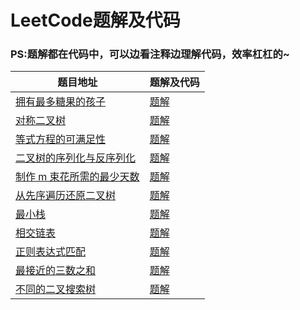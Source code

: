 # LeetCode题解及代码
### PS:题解都在代码中，可以边看注释边理解代码，效率杠杠的~
题目地址|题解及代码
-|-|
[拥有最多糖果的孩子](https://leetcode-cn.com/problems/kids-with-the-greatest-number-of-candies/) | [题解](https://github.com/vvshuai/JavaRepository/blob/master/leetcode/%E6%8B%A5%E6%9C%89%E6%9C%80%E5%A4%9A%E7%B3%96%E6%9E%9C%E7%9A%84%E5%AD%A9%E5%AD%90.md) |
[对称二叉树](https://leetcode-cn.com/problems/symmetric-tree/) | [题解](https://github.com/vvshuai/JavaRepository/blob/master/leetcode/%E5%AF%B9%E7%A7%B0%E4%BA%8C%E5%8F%89%E6%A0%91.md) |
[等式方程的可满足性](https://leetcode-cn.com/problems/satisfiability-of-equality-equations/) | [题解](https://github.com/vvshuai/JavaRepository/blob/master/leetcode/%E7%AD%89%E5%BC%8F%E6%96%B9%E7%A8%8B%E7%9A%84%E5%8F%AF%E6%BB%A1%E8%B6%B3%E6%80%A7.md) |
[二叉树的序列化与反序列化](https://leetcode-cn.com/problems/serialize-and-deserialize-binary-tree/)|[题解](https://github.com/vvshuai/JavaRepository/blob/master/leetcode/%E4%BA%8C%E5%8F%89%E6%A0%91%E7%9A%84%E5%BA%8F%E5%88%97%E5%8C%96%E4%B8%8E%E5%8F%8D%E5%BA%8F%E5%88%97%E5%8C%96.md)|
[制作 m 束花所需的最少天数](https://leetcode-cn.com/problems/minimum-number-of-days-to-make-m-bouquets/)|[题解](https://github.com/vvshuai/JavaRepository/blob/master/leetcode/%E5%88%B6%E4%BD%9C%20m%20%E6%9D%9F%E8%8A%B1%E6%89%80%E9%9C%80%E7%9A%84%E6%9C%80%E5%B0%91%E5%A4%A9%E6%95%B0.md)|
[从先序遍历还原二叉树](https://leetcode-cn.com/problems/recover-a-tree-from-preorder-traversal/)|[题解](https://github.com/vvshuai/JavaRepository/blob/master/leetcode/%E4%BB%8E%E5%85%88%E5%BA%8F%E9%81%8D%E5%8E%86%E8%BF%98%E5%8E%9F%E4%BA%8C%E5%8F%89%E6%A0%91.md)|
[最小栈](https://leetcode-cn.com/problems/min-stack/)|[题解](https://github.com/vvshuai/JavaRepository/blob/master/leetcode/%E6%9C%80%E5%B0%8F%E6%A0%88.md)|
[相交链表](https://leetcode-cn.com/problems/intersection-of-two-linked-lists/)|[题解](https://github.com/vvshuai/JavaRepository/blob/master/leetcode/%E7%9B%B8%E4%BA%A4%E9%93%BE%E8%A1%A8.md)|
[正则表达式匹配](https://leetcode-cn.com/problems/regular-expression-matching/)|[题解](https://github.com/vvshuai/JavaRepository/blob/master/leetcode/%E6%AD%A3%E5%88%99%E8%A1%A8%E8%BE%BE%E5%BC%8F.md)|
[最接近的三数之和](https://leetcode-cn.com/problems/3sum-closest/)|[题解](https://github.com/vvshuai/JavaRepository/blob/master/leetcode/%E6%9C%80%E6%8E%A5%E8%BF%91%E7%9A%84%E4%B8%89%E6%95%B0%E4%B9%8B%E5%92%8C.md)
[不同的二叉搜索树](https://leetcode-cn.com/problems/unique-binary-search-trees/submissions/)|[题解](https://github.com/vvshuai/JavaRepository/blob/master/leetcode/%E4%B8%8D%E5%90%8C%E7%9A%84%E4%BA%8C%E5%8F%89%E6%90%9C%E7%B4%A2%E6%A0%91.md)
